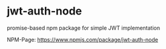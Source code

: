 # jwt-auth-node
promise-based npm package for simple JWT implementation

NPM-Page:
https://www.npmjs.com/package/jwt-auth-node
